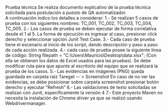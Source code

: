 Prueba técnica
Se realiza documento explicativo de la prueba técnica solicitada para postulación a puesto de QA automatizador.  
 A continuación indico los detalles a considerar: 
1.- Se realizan 5 casos de prueba con los siguientes nombres: TC_001, TC_002, TC_003, TC_004, TC_005.
2.- Los casos de prueba se deben ejecutar de forma correlativa desde el 1 al 5. La forma de ejecución es ingresar al caso, presionar click derecho y seleccionar opción Junit Test Case.
3.- Cada caso de prueba tiene el escenario al inicio de los script, dando descripción y paso a paso de cada acción realizada.
4.- cada caso de prueba posee la siguiente línea de código: String filepath = "C:\\Users\\Mauricio\\Desktop\\data.xlsx"; (Con ella se obtienen los datos de Excel usados para las pruebas).
Se debe modificar ruta para que apunte al escritorio del equipo que se realizará la prueba de los casos.
5.- Las evidencias en imágenes (PNG) queda guardada en carpeta raíz Tareget -- > Screenshot
En caso de no ver las evidencias, se debe posicionar sobre carpeta screenshot presionar botón derecho y ejecutar “Refresh”
6.- Las validaciones de texto solicitadas se realizan con Junit, específicamente la versión 4 
7.- Este proyecto Maven no necesita la instalación de Chrome driver ya que se realizó usando Webdrivermanager.
